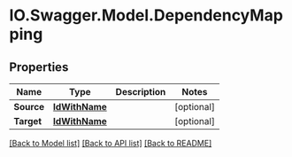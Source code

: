 # IO.Swagger.Model.DependencyMapping
## Properties

Name | Type | Description | Notes
------------ | ------------- | ------------- | -------------
**Source** | [**IdWithName**](IdWithName.md) |  | [optional] 
**Target** | [**IdWithName**](IdWithName.md) |  | [optional] 

[[Back to Model list]](../README.md#documentation-for-models) [[Back to API list]](../README.md#documentation-for-api-endpoints) [[Back to README]](../README.md)

